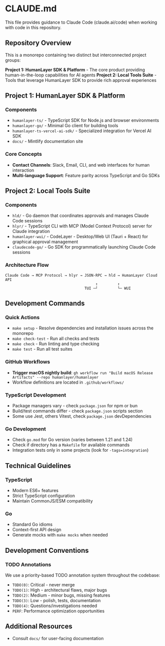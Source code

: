 # CLAUDE.md

This file provides guidance to Claude Code (claude.ai/code) when working with code in this repository.

## Repository Overview

This is a monorepo containing two distinct but interconnected project groups:

**Project 1: HumanLayer SDK & Platform** - The core product providing human-in-the-loop capabilities for AI agents
**Project 2: Local Tools Suite** - Tools that leverage HumanLayer SDK to provide rich approval experiences

## Project 1: HumanLayer SDK & Platform

### Components
- `humanlayer-ts/` - TypeScript SDK for Node.js and browser environments
- `humanlayer-go/` - Minimal Go client for building tools
- `humanlayer-ts-vercel-ai-sdk/` - Specialized integration for Vercel AI SDK
- `docs/` - Mintlify documentation site

### Core Concepts
- **Contact Channels**: Slack, Email, CLI, and web interfaces for human interaction
- **Multi-language Support**: Feature parity across TypeScript and Go SDKs

## Project 2: Local Tools Suite

### Components
- `hld/` - Go daemon that coordinates approvals and manages Claude Code sessions
- `hlyr/` - TypeScript CLI with MCP (Model Context Protocol) server for Claude integration
- `humanlayer-wui/` - CodeLayer - Desktop/Web UI (Tauri + React) for graphical approval management
- `claudecode-go/` - Go SDK for programmatically launching Claude Code sessions

### Architecture Flow
```
Claude Code → MCP Protocol → hlyr → JSON-RPC → hld → HumanLayer Cloud API
                                         ↑         ↑
                                    TUI ─┘         └─ WUI
```

## Development Commands

### Quick Actions
- `make setup` - Resolve dependencies and installation issues across the monorepo
- `make check-test` - Run all checks and tests
- `make check` - Run linting and type checking
- `make test` - Run all test suites

### GitHub Workflows
- **Trigger macOS nightly build**: `gh workflow run "Build macOS Release Artifacts" --repo humanlayer/humanlayer`
- Workflow definitions are located in `.github/workflows/`


### TypeScript Development
- Package managers vary - check `package.json` for npm or bun
- Build/test commands differ - check `package.json` scripts section
- Some use Jest, others Vitest, check `package.json` devDependencies

### Go Development
- Check `go.mod` for Go version (varies between 1.21 and 1.24)
- Check if directory has a `Makefile` for available commands
- Integration tests only in some projects (look for `-tags=integration`)

## Technical Guidelines

### TypeScript
- Modern ES6+ features
- Strict TypeScript configuration
- Maintain CommonJS/ESM compatibility

### Go
- Standard Go idioms
- Context-first API design
- Generate mocks with `make mocks` when needed

## Development Conventions

### TODO Annotations

We use a priority-based TODO annotation system throughout the codebase:

- `TODO(0)`: Critical - never merge
- `TODO(1)`: High - architectural flaws, major bugs
- `TODO(2)`: Medium - minor bugs, missing features
- `TODO(3)`: Low - polish, tests, documentation
- `TODO(4)`: Questions/investigations needed
- `PERF`: Performance optimization opportunities

## Additional Resources
- Consult `docs/` for user-facing documentation

